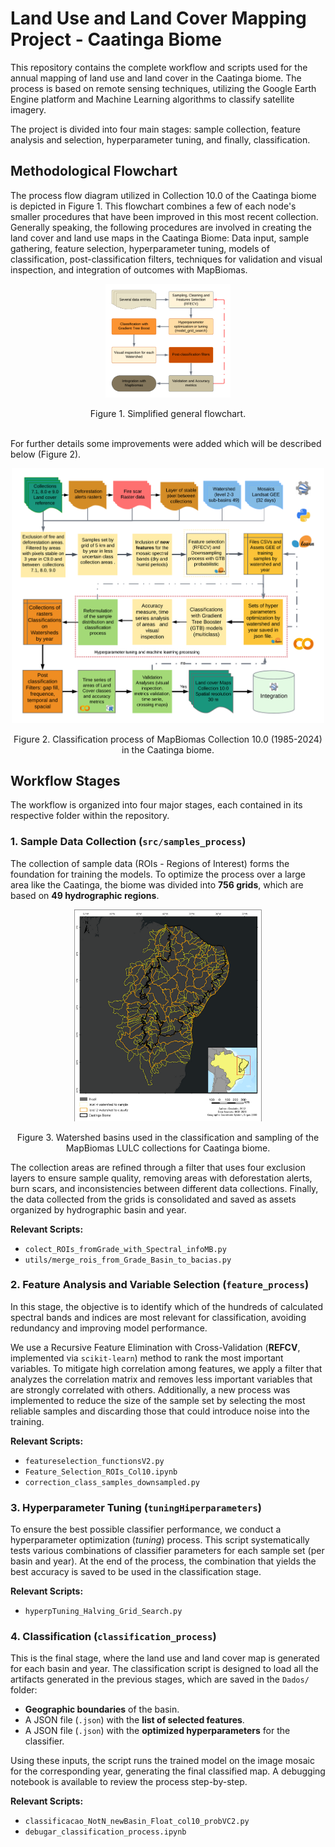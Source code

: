 # Land Use and Land Cover Mapping Project - Caatinga Biome

This repository contains the complete workflow and scripts used for the annual mapping of land use and land cover in the Caatinga biome. The process is based on remote sensing techniques, utilizing the Google Earth Engine platform and Machine Learning algorithms to classify satellite imagery.

The project is divided into four main stages: sample collection, feature analysis and selection, hyperparameter tuning, and finally, classification.

## Methodological Flowchart

The process flow diagram utilized in Collection 10.0 of the Caatinga biome is depicted in Figure 1. This flowchart combines a few of each node's smaller procedures that have been improved in this most recent collection. Generally speaking, the following procedures are involved in creating the land cover and land use maps in the Caatinga Biome: Data input, sample gathering, feature selection, hyperparameter tuning, models of classification, post-classification filters, techniques for validation and visual inspection, and integration of outcomes with MapBiomas.


<p align="center">
  <img src="images/fluxograma_reduzir.png" alt="Fluxograma otimizado de processos" width="200"/>
</p>
<p align="center">  Figure 1. Simplified general flowchart. </p>



</br>
For further details some improvements were added which will be described below (Figure 2).


</br>

<p align="center">
  <img src="images/fluxograma.png" alt="Fluxograma de passos para o mapeamento da serie de cobertura" width="500"/>
</p>
<p align="center"> Figure 2. Classification process of MapBiomas Collection 10.0 (1985-2024) in the Caatinga biome. </p>


## Workflow Stages

The workflow is organized into four major stages, each contained in its respective folder within the repository.

### 1. Sample Data Collection (`src/samples_process`)

The collection of sample data (ROIs - Regions of Interest) forms the foundation for training the models. To optimize the process over a large area like the Caatinga, the biome was divided into **756 grids**, which are based on **49 hydrographic regions**.

<p align="center">
  <img src="images/wattershed_basin_classification.png" alt="Watershed basins used in the classification and sampling" width="300"/>
</p>
<p align="center">  Figure 3. Watershed basins used in the classification and sampling of the MapBiomas LULC collections for Caatinga biome.  </p>

The collection areas are refined through a filter that uses four exclusion layers to ensure sample quality, removing areas with deforestation alerts, burn scars, and inconsistencies between different data collections. Finally, the data collected from the grids is consolidated and saved as assets organized by hydrographic basin and year.

**Relevant Scripts:**
* `colect_ROIs_fromGrade_with_Spectral_infoMB.py`
* `utils/merge_rois_from_Grade_Basin_to_bacias.py`

### 2. Feature Analysis and Variable Selection (`feature_process`)

In this stage, the objective is to identify which of the hundreds of calculated spectral bands and indices are most relevant for classification, avoiding redundancy and improving model performance.

We use a Recursive Feature Elimination with Cross-Validation (**REFCV**, implemented via `scikit-learn`) method to rank the most important variables. To mitigate high correlation among features, we apply a filter that analyzes the correlation matrix and removes less important variables that are strongly correlated with others. Additionally, a new process was implemented to reduce the size of the sample set by selecting the most reliable samples and discarding those that could introduce noise into the training.

**Relevant Scripts:**
* `featureselection_functionsV2.py`
* `Feature_Selection_ROIs_Col10.ipynb`
* `correction_class_samples_downsampled.py`



### 3. Hyperparameter Tuning (`tuningHiperparameters`)

To ensure the best possible classifier performance, we conduct a hyperparameter optimization (*tuning*) process. This script systematically tests various combinations of classifier parameters for each sample set (per basin and year). At the end of the process, the combination that yields the best accuracy is saved to be used in the classification stage.

**Relevant Scripts:**
* `hyperpTuning_Halving_Grid_Search.py`

### 4. Classification (`classification_process`)

This is the final stage, where the land use and land cover map is generated for each basin and year. The classification script is designed to load all the artifacts generated in the previous stages, which are saved in the `Dados/` folder:

* **Geographic boundaries** of the basin.
* A JSON file (`.json`) with the **list of selected features**.
* A JSON file (`.json`) with the **optimized hyperparameters** for the classifier.

Using these inputs, the script runs the trained model on the image mosaic for the corresponding year, generating the final classified map. A debugging notebook is available to review the process step-by-step.

**Relevant Scripts:**
* `classificacao_NotN_newBasin_Float_col10_probVC2.py`
* `debugar_classification_process.ipynb`